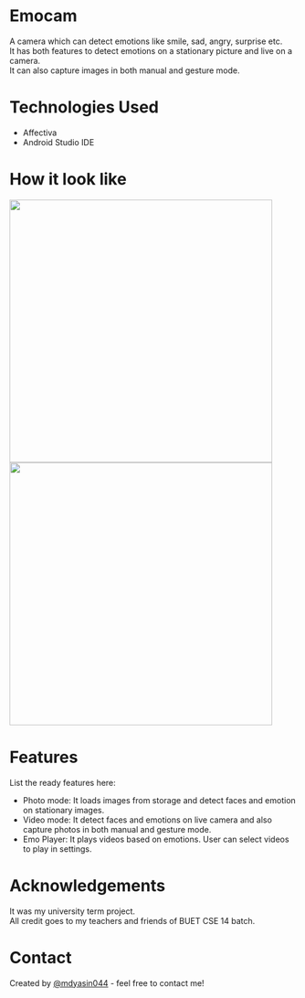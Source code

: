 # Emocam
A camera which can detect emotions like smile, sad, angry, surprise etc. \
It has both features to detect emotions on a stationary picture and live on a camera. \
It can also capture images in both manual and gesture mode.

# Technologies Used

- Affectiva
- Android Studio IDE

# How it look like

<p align="left">
  <img height="460" src="https://user-images.githubusercontent.com/47979006/233056723-a5e779b7-8765-4aab-9129-6e1d5ee5fb7b.jpg">
  <img height="460" src="https://user-images.githubusercontent.com/47979006/233057246-6d5eb370-988b-4b3a-be5f-7bb1281cc4e7.jpg">
</p>

# Features

List the ready features here:
- Photo mode: It loads images from storage and detect faces and emotion on stationary images.
- Video mode: It detect faces and emotions on live camera and also capture photos in both manual and gesture mode.
- Emo Player: It plays videos based on emotions. User can select videos to play in settings.

# Acknowledgements

It was my university term project. \
All credit goes to my teachers and friends of BUET CSE 14 batch.

# Contact

Created by [@mdyasin044](https://github.com/mdyasin044) - feel free to contact me!
